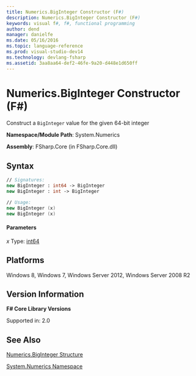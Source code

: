 ```yaml
---
title: Numerics.BigInteger Constructor (F#)
description: Numerics.BigInteger Constructor (F#)
keywords: visual f#, f#, functional programming
author: dend
manager: danielfe
ms.date: 05/16/2016
ms.topic: language-reference
ms.prod: visual-studio-dev14
ms.technology: devlang-fsharp
ms.assetid: 3aa8aa64-def2-46fe-9a20-d448e1d650ff
---
```


# Numerics.BigInteger Constructor (F#)

Construct a `BigInteger` value for the given 64-bit integer

**Namespace/Module Path**: System.Numerics

**Assembly**: FSharp.Core (in FSharp.Core.dll)


## Syntax

```fsharp
// Signatures:
new BigInteger : int64 -> BigInteger
new BigInteger : int -> BigInteger

// Usage:
new BigInteger (x)
new BigInteger (x)
```

#### Parameters
*x*
Type: [int64](https://msdn.microsoft.com/library/1bec11c0-45ac-469e-923b-22a1708c0701)

## Platforms
Windows 8, Windows 7, Windows Server 2012, Windows Server 2008 R2

## Version Information
**F# Core Library Versions**

Supported in: 2.0

## See Also
[Numerics.BigInteger Structure](Numerics.BigInteger-Structure-%5BFSharp%5D.md)

[System.Numerics Namespace](System.Numerics-Namespace-%5BFSharp%5D.md)
